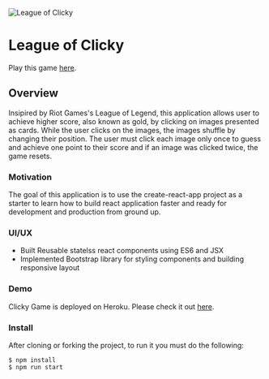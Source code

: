 ![League of Clicky](https://ibb.co/PZzsqSW)

# League of Clicky

Play this game [here](https://leagueofclicky.herokuapp.com/). 

## Overview

Insipired by Riot Games's League of Legend, this application allows user to achieve higher score, also known as gold, by clicking on images presented as cards. While the user clicks on the images, the images shuffle by changing their position. The user must click each image only once to guess and achieve one point to their score and if an image was clicked twice, the game resets.


### Motivation

The goal of this application is to use the create-react-app project as a starter to learn how to build react application faster and ready for development and production from ground up.


### UI/UX 
* Built Reusable statelss react components using ES6 and JSX 
* Implemented Bootstrap library for styling components and building responsive layout

### Demo
	
Clicky Game is deployed on Heroku. Please check it out [here](https://leagueofclicky.herokuapp.com/).


### Install

After cloning or forking the project, to run it you must do the following:

```
$ npm install
$ npm run start

```
